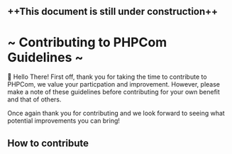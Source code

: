 ## ++This document is still under construction++

# ~ Contributing to PHPCom Guidelines ~
👋 Hello There! First off, thank you for taking the time to contribute to PHPCom, we value your particpation and improvement.
However, please make a note of these guidelines before contributing for your own benefit and that of others.

Once again thank you for contributing and we look forward to seeing what potential improvements you can bring!

## How to contribute
